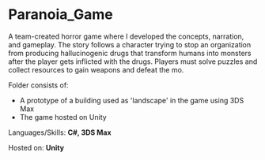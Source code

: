 # Paranoia_Game

A team-created horror game where I developed the concepts, narration, and gameplay. The story follows a character trying to stop an organization from producing hallucinogenic drugs that transform humans into monsters after the player gets inflicted with the drugs. Players must solve puzzles and collect resources to gain weapons and defeat the mo. 

Folder consists of:
- A prototype of a building used as 'landscape' in the game using 3DS Max
- The game hosted on Unity 

Languages/Skills: __C#, 3DS Max__

Hosted on: __Unity__
